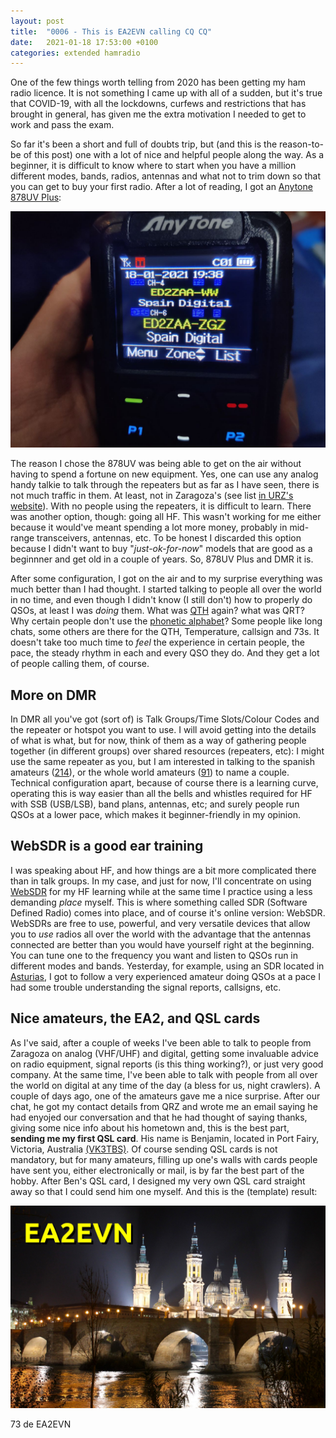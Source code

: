 ```yaml
---
layout: post
title:  "0006 - This is EA2EVN calling CQ CQ"
date:   2021-01-18 17:53:00 +0100
categories: extended hamradio 
---
```


One of the few things worth telling from 2020 has been getting my ham radio licence. It is not something I came up with all of a sudden, but it's true that COVID-19, with all the lockdowns, curfews and restrictions that has brought in general, has given me the extra motivation I needed to get to work and pass the exam. 

So far it's been a short and full of doubts trip, but (and this is the reason-to-be of this post) one with a lot of nice and helpful people along the way. As a beginner, it is difficult to know where to start when you have a million different modes, bands, radios, antennas and what not to trim down so that you can get to buy your first radio. After a lot of reading, I got an [Anytone 878UV Plus](http://www.anytone.net/pro_info93.html): 

<img src="/images/anytone.jpg" alt="anytone" class="post-image"/>

The reason I chose the 878UV was being able to get on the air without having to spend a fortune on new equipment. Yes, one can use any analog handy talkie to talk through the repeaters but as far as I have seen, there is not much traffic in them. At least, not in Zaragoza's (see list [in URZ's website](http://urez.org/repetidores/)). With no people using the repeaters, it is difficult to learn. There was another option, though: going all HF. This wasn't working for me either because it would've meant spending a lot more money, probably in mid-range transceivers, antennas, etc. To be honest I discarded this option because I didn't want to buy "_just-ok-for-now_" models that are good as a beginnner and get old in a couple of years. So, 878UV Plus and DMR it is.

After some configuration, I got on the air and to my surprise everything was much better than I had thought. I started talking to people all over the world in no time, and even though I didn't know (I still don't) how to properly do QSOs, at least I was _doing_ them. What was [QTH](https://en.wikipedia.org/wiki/Q_code) again? what was QRT? Why certain people don't use the [phonetic alphabet](https://en.wikipedia.org/wiki/NATO_phonetic_alphabet)? Some people like long chats, some others are there for the QTH, Temperature, callsign and 73s. It doesn't take too much time to _feel_ the experience in certain people, the pace, the steady rhythm in each and every QSO they do. And they get a lot of people calling them, of course. 

## More on DMR
In DMR all you've got (sort of) is Talk Groups/Time Slots/Colour Codes and the repeater or hotspot you want to use. I will avoid getting into the details of what is what, but for now, think of them as a way of gathering people together (in different groups) over shared resources (repeaters, etc): I might use the same repeater as you, but I am interested in talking to the spanish amateurs ([214](https://brandmeister.network/?page=lh&DestinationID=214)), or the whole world amateurs ([91](https://brandmeister.network/?page=lh&DestinationID=91)) to name a couple. Technical configuration apart, because of course there is a learning curve, operating this is way easier than all the bells and whistles required for HF with SSB (USB/LSB), band plans, antennas, etc; and surely people run QSOs at a lower pace, which makes it beginner-friendly in my opinion. 

## WebSDR is a good ear training
I was speaking about HF, and how things are a bit more complicated there than in talk groups. In my case, and just for now, I'll concentrate on using [WebSDR](http://websdr.org/) for my HF learning while at the same time I practice using a less demanding _place_ myself. This is where something called SDR (Software Defined Radio) comes into place, and of course it's online version: WebSDR. WebSDRs are free to use, powerful, and very versatile devices that allow you to _use_ radios all over the world with the advantage that the antennas connected are better than you would have yourself right at the beginning. You can tune one to the frequency you want and listen to QSOs run in different modes and bands. Yesterday, for example, using an SDR located in [Asturias](http://websdr.ea1ura.com/), I got to follow a very experienced amateur doing QSOs at a pace I had some trouble understanding the signal reports, callsigns, etc.

## Nice amateurs, the EA2, and QSL cards
As I've said, after a couple of weeks I've been able to talk to people from Zaragoza on analog (VHF/UHF) and digital, getting some invaluable advice on radio equipment, signal reports (is this thing working?), or just very good company. At the same time, I've been able to talk with people from all over the world on digital at any time of the day (a bless for us, night crawlers). A couple of days ago, one of the amateurs gave me a nice surprise. After our chat, he got my contact details from QRZ and wrote me an email saying he had enyojed our conversation and that he had thought of saying thanks, giving some nice info about his hometown and, this is the best part, <span class="bw">**sending me my first QSL card**</span>. His name is Benjamin, located in Port Fairy, Victoria, Australia [(VK3TBS)](https://www.qrz.com/db/VK3TBS). Of course sending QSL cards is not mandatory, but for many amateurs, filling up one's walls with cards people have sent you, either electronically or mail, is by far the best part of the hobby. After Ben's QSL card, I designed my very own QSL card straight away so that I could send him one myself. And this is the (template) result:

<img src="/images/ea2evn.jpg" alt="EA2EVN" class="post-image"/>

73 de EA2EVN
